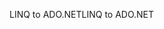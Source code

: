 <span data-ttu-id="b20cf-101">LINQ to ADO.NET</span><span class="sxs-lookup"><span data-stu-id="b20cf-101">LINQ to ADO.NET</span></span>